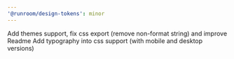 ```yaml
---
'@runroom/design-tokens': minor
---
```


Add themes support, fix css export (remove non-format string) and improve Readme
Add typography into css support (with mobile and desktop versions)
